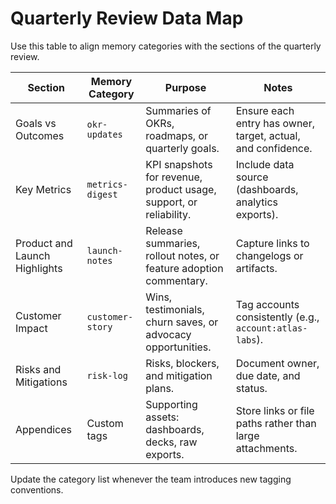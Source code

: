 # Quarterly Review Data Map

Use this table to align memory categories with the sections of the quarterly review.

| Section | Memory Category | Purpose | Notes |
|---------|-----------------|---------|-------|
| Goals vs Outcomes | `okr-updates` | Summaries of OKRs, roadmaps, or quarterly goals. | Ensure each entry has owner, target, actual, and confidence. |
| Key Metrics | `metrics-digest` | KPI snapshots for revenue, product usage, support, or reliability. | Include data source (dashboards, analytics exports). |
| Product and Launch Highlights | `launch-notes` | Release summaries, rollout notes, or feature adoption commentary. | Capture links to changelogs or artifacts. |
| Customer Impact | `customer-story` | Wins, testimonials, churn saves, or advocacy opportunities. | Tag accounts consistently (e.g., `account:atlas-labs`). |
| Risks and Mitigations | `risk-log` | Risks, blockers, and mitigation plans. | Document owner, due date, and status. |
| Appendices | Custom tags | Supporting assets: dashboards, decks, raw exports. | Store links or file paths rather than large attachments. |

Update the category list whenever the team introduces new tagging conventions.

